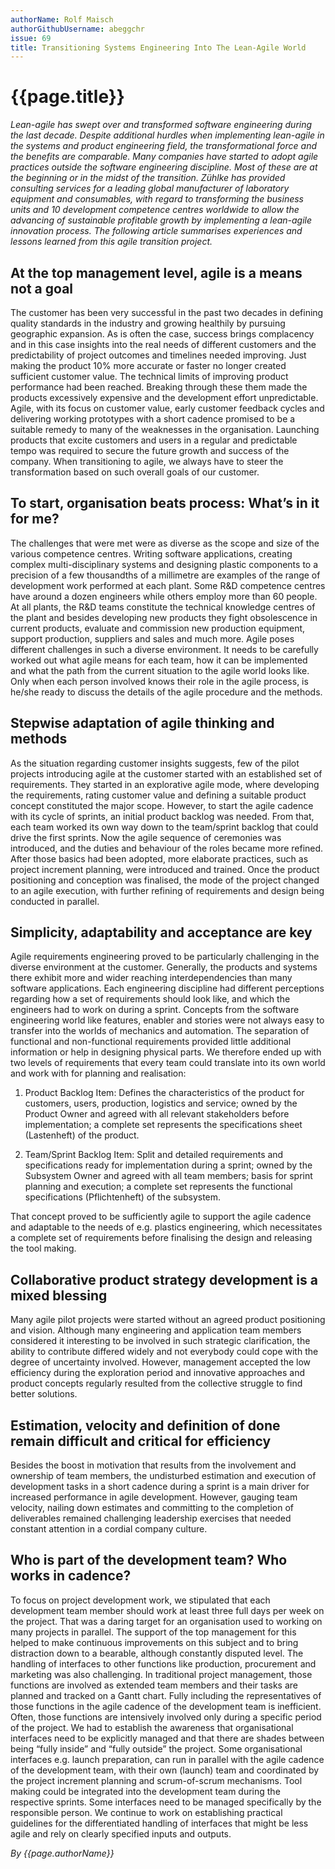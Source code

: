 ```yaml
---
authorName: Rolf Maisch
authorGithubUsername: abeggchr
issue: 69
title: Transitioning Systems Engineering Into The Lean-Agile World
---
```

# {{page.title}}

*Lean-agile has swept over and transformed software engineering during the last decade. Despite additional hurdles when implementing lean-agile in the systems and product engineering field, the transformational force and the benefits are comparable. Many companies have started to adopt agile practices outside the software engineering discipline. Most of these are at the beginning or in the midst of the transition. Zühlke has provided consulting services for a leading global manufacturer of laboratory equipment and consumables, with regard to transforming the business units and 10 development competence centres worldwide to allow the advancing of sustainable profitable growth by implementing a lean-agile innovation process. The following article summarises experiences and lessons learned from this agile transition project.*

## At the top management level, agile is a means not a goal

The customer has been very successful in the past two decades in defining quality standards in the industry and growing healthily by pursuing geographic expansion. As is often the case, success brings complacency and in this case insights into the real needs of different customers and the predictability of project outcomes and timelines needed improving. Just making the product 10% more accurate or faster no longer created sufficient customer value. The technical limits of improving product performance had been reached. Breaking through these them made the products excessively expensive and the development effort unpredictable. Agile, with its focus on customer value, early customer feedback cycles and delivering working prototypes with a short cadence promised to be a suitable remedy to many of the weaknesses in the organisation. Launching products that excite customers and users in a regular and predictable tempo was required to secure the future growth and success of the company. When transitioning to agile, we always have to steer the transformation based on such overall goals of our customer.

## To start, organisation beats process: What’s in it for me?

The challenges that were met were as diverse as the scope and size of the various competence centres. Writing software applications, creating complex multi-disciplinary systems and designing plastic components to a precision of a few thousandths of a millimetre are examples of the range of development work performed at each plant. Some R&D competence centres have around a dozen engineers while others employ more than 60 people. At all plants, the R&D teams constitute the technical knowledge centres of the plant and besides developing new products they fight obsolescence in current products, evaluate and commission new production equipment, support production, suppliers and sales and much more. Agile poses different challenges in such a diverse environment. It needs to be carefully worked out what agile means for each team, how it can be implemented and what the path from the current situation to the agile world looks like. Only when each person involved knows their role in the agile process, is he/she ready to discuss the details of the agile procedure and the methods.

## Stepwise adaptation of agile thinking and methods

As the situation regarding customer insights suggests, few of the pilot projects introducing agile at the customer started with an established set of requirements. They started in an explorative agile mode, where developing the requirements, rating customer value and defining a suitable product concept constituted the major scope. However, to start the agile cadence with its cycle of sprints, an initial product backlog was needed. From that, each team worked its own way down to the team/sprint backlog that could drive the first sprints. Now the agile sequence of ceremonies was introduced, and the duties and behaviour of the roles became more refined. After those basics had been adopted, more elaborate practices, such as project increment planning, were introduced and trained. Once the product positioning and conception was finalised, the mode of the project changed to an agile execution, with further refining of requirements and design being conducted in parallel.

## Simplicity, adaptability and acceptance are key

Agile requirements engineering proved to be particularly challenging in the diverse environment at the customer. Generally, the products and systems there exhibit more and wider reaching interdependencies than many software applications. Each engineering discipline had different perceptions regarding how a set of requirements should look like, and which the engineers had to work on during a sprint. Concepts from the software engineering world like features, enabler and stories were not always easy to transfer into the worlds of mechanics and automation. The separation of functional and non-functional requirements provided little additional information or help in designing physical parts. We therefore ended up with two levels of requirements that every team could translate into its own world and work with for planning and realisation:

1.	Product Backlog Item: Defines the characteristics of the product for customers, users, production, logistics and service; owned by the Product Owner and agreed with all relevant stakeholders before implementation; a complete set represents the specifications sheet (Lastenheft) of the product.

2.	Team/Sprint Backlog Item: Split and detailed requirements and specifications ready for implementation during a sprint; owned by the Subsystem Owner and agreed with all team members; basis for sprint planning and execution; a complete set represents the functional specifications (Pflichtenheft) of the subsystem.

That concept proved to be sufficiently agile to support the agile cadence and adaptable to the needs of e.g. plastics engineering, which necessitates a complete set of requirements before finalising the design and releasing the tool making.

## Collaborative product strategy development is a mixed blessing

Many agile pilot projects were started without an agreed product positioning and vision. Although many engineering and application team members considered it interesting to be involved in such strategic clarification, the ability to contribute differed widely and not everybody could cope with the degree of uncertainty involved. However, management accepted the low efficiency during the exploration period and innovative approaches and product concepts regularly resulted from the collective struggle to find better solutions.

## Estimation, velocity and definition of done remain difficult and critical for efficiency

Besides the boost in motivation that results from the involvement and ownership of team members, the undisturbed estimation and execution of development tasks in a short cadence during a sprint is a main driver for increased performance in agile development. However, gauging team velocity, nailing down estimates and committing to the completion of deliverables remained challenging leadership exercises that needed constant attention in a cordial company culture.

## Who is part of the development team? Who works in cadence?

To focus on project development work, we stipulated that each development team member should work at least three full days per week on the project. That was a daring target for an organisation used to working on many projects in parallel. The support of the top management for this helped to make continuous improvements on this subject and to bring distraction down to a bearable, although constantly disputed level. The handling of interfaces to other functions like production, procurement and marketing was also challenging. In traditional project management, those functions are involved as extended team members and their tasks are planned and tracked on a Gantt chart. Fully including the representatives of those functions in the agile cadence of the development team is inefficient. Often, those functions are intensively involved only during a specific period of the project. We had to establish the awareness that organisational interfaces need to be explicitly managed and that there are shades between being “fully inside” and “fully outside” the project. Some organisational interfaces e.g. launch preparation, can run in parallel with the agile cadence of the development team, with their own (launch) team and coordinated by the project increment planning and scrum-of-scrum mechanisms. Tool making could be integrated into the development team during the respective sprints. Some interfaces need to be managed specifically by the responsible person. We continue to work on establishing practical guidelines for the differentiated handling of interfaces that might be less agile and rely on clearly specified inputs and outputs.

[](./transition-system-engineering/illustration.png)

*By {{page.authorName}}*